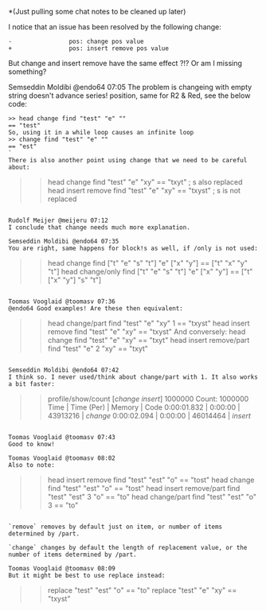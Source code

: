 *(Just pulling some chat notes to be cleaned up later)

I notice that an issue has been resolved by the following change:
```
-                pos: change pos value
+                pos: insert remove pos value
```
But change and insert remove have the same effect ?!? Or am I missing something?

Semseddin Moldibi @endo64 07:05
The problem is changeing with empty string doesn't advance series! position, same for R2 & Red, see the below code:
```
>> head change find "test" "e" ""
== "test"
So, using it in a while loop causes an infinite loop
>> change find "test" "e" ""
== "est"
`
There is also another point using change that we need to be careful about:

```
>> head change find "test" "e" "xy"
== "txyt"  ; s also replaced 
>> head insert remove find "test" "e" "xy"
== "txyst" ; s is not replaced
```

Rudolf Meijer @meijeru 07:12
I conclude that change needs much more explanation.

Semseddin Moldibi @endo64 07:35
You are right, same happens for block!s as well, if /only is not used:
```
>> head change find ["t" "e" "s" "t"] "e" ["x" "y"]
== ["t" "x" "y" "t"]
>> head change/only find ["t" "e" "s" "t"] "e" ["x" "y"]
== ["t" ["x" "y"] "s" "t"]
```

Toomas Vooglaid @toomasv 07:36
@endo64 Good examples! Are these then equivalent:
```
>> head change/part find "test" "e" "xy" 1
== "txyst"
>> head insert remove find "test" "e" "xy"
== "txyst"
And conversely:
>> head change find "test" "e" "xy"
== "txyt"
>> head insert remove/part find "test" "e" 2 "xy"
== "txyt"
```

Semseddin Moldibi @endo64 07:42
I think so. I never used/think about change/part with 1. It also works a bit faster:
```
>> profile/show/count [_change_ _insert_] 1000000
Count: 1000000
Time         | Time (Per)   | Memory      | Code
0:00:01.832  | 0:00:00      | 43913216    | _change_
0:00:02.094  | 0:00:00      | 46014464    | _insert_
```

Toomas Vooglaid @toomasv 07:43
Good to know!

Toomas Vooglaid @toomasv 08:02
Also to note:
```
>> head insert remove find "test" "est" "o"
== "tost"
>> head change find "test" "est" "o"
== "tost"
>> head insert remove/part find "test" "est" 3 "o"
== "to"
>> head change/part find "test" "est" "o" 3
== "to"
```

`remove` removes by default just on item, or number of items determined by /part.

`change` changes by default the length of replacement value, or the number of items determined by /part.

Toomas Vooglaid @toomasv 08:09
But it might be best to use replace instead:
```
>> replace "test" "est" "o"
== "to"
>> replace "test" "e" "xy"
== "txyst"
```